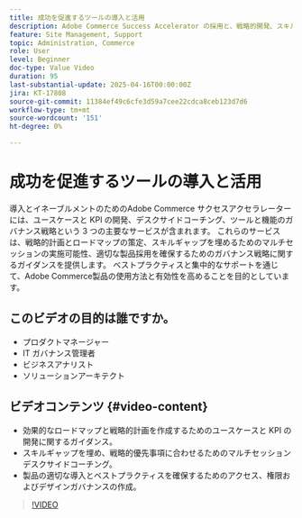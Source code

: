 ```yaml
---
title: 成功を促進するツールの導入と活用
description: Adobe Commerce Success Accelerator の採用と、戦略的開発、スキル強化、ガバナンスのための有効化
feature: Site Management, Support
topic: Administration, Commerce
role: User
level: Beginner
doc-type: Value Video
duration: 95
last-substantial-update: 2025-04-16T00:00:00Z
jira: KT-17808
source-git-commit: 11384ef49c6cfe3d59a7cee22cdca8ceb123d7d6
workflow-type: tm+mt
source-wordcount: '151'
ht-degree: 0%

---
```



# 成功を促進するツールの導入と活用

導入とイネーブルメントのためのAdobe Commerce サクセスアクセラレーターには、ユースケースと KPI の開発、デスクサイドコーチング、ツールと機能のガバナンス戦略という 3 つの主要なサービスが含まれます。 これらのサービスは、戦略的計画とロードマップの策定、スキルギャップを埋めるためのマルチセッションの実施可能性、適切な製品採用を確保するためのガバナンス戦略に関するガイダンスを提供します。 ベストプラクティスと集中的なサポートを通じて、Adobe Commerce製品の使用方法と有効性を高めることを目的としています。

## このビデオの目的は誰ですか。

* プロダクトマネージャー
* IT ガバナンス管理者
* ビジネスアナリスト
* ソリューションアーキテクト

## ビデオコンテンツ {#video-content}

* 効果的なロードマップと戦略的計画を作成するためのユースケースと KPI の開発に関するガイダンス。
* スキルギャップを埋め、戦略的優先事項に合わせるためのマルチセッションデスクサイドコーチング。
* 製品の適切な導入とベストプラクティスを確保するためのアクセス、権限およびデザインガバナンスの作成。

>[!VIDEO](https://video.tv.adobe.com/v/3457657/?learn=on&enablevpops)
